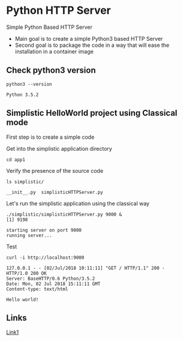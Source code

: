 # Python HTTP Server
Simple Python Based HTTP Server

- Main goal is to create a simple Python3 based HTTP Server
- Second goal is to package the code in a way that will ease the installation in a container image

## Check python3 version

~~~
python3 --version

Python 3.5.2
~~~


## Simplistic HelloWorld project using Classical mode

First step is to create a simple code

Get into the simplistic application directory
~~~
cd app1
~~~

Verify the presence of the source code
~~~
ls simplistic/

__init__.py  simplisticHTTPServer.py
~~~

Let's run the simplistic application using the classical way
~~~
./simplistic/simplisticHTTPServer.py 9000 &
[1] 9198

starting server on port 9000
running server...
~~~

Test
~~~
curl -i http://localhost:9000

127.0.0.1 - - [02/Jul/2018 10:11:11] "GET / HTTP/1.1" 200 -
HTTP/1.0 200 OK
Server: BaseHTTP/0.6 Python/3.5.2
Date: Mon, 02 Jul 2018 15:11:11 GMT
Content-type: text/html

Hello world!
~~~

## Links

[Link1](https://daanlenaerts.com/blog/2015/06/03/create-a-simple-http-server-with-python-3/)

